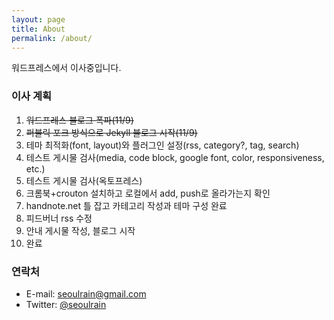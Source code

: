 ```yaml
---
layout: page
title: About
permalink: /about/
---
```


워드프레스에서 이사중입니다.

### 이사 계획
1. <s>워드프레스 블로그 폭파(11/9)</s>
2. <s>퍼블릭 포크 방식으로 Jekyll 블로그 시작(11/9)</s>
3. 테마 최적화(font, layout)와 플러그인 설정(rss, category?, tag, search)
4. 테스트 게시물 검사(media, code block, google font, color, responsiveness, etc.)
5. 테스트 게시물 검사(옥토프레스)
6. 크롬북+crouton 설치하고 로컬에서 add, push로 올라가는지 확인
7. handnote.net 틀 잡고 카테고리 작성과 테마 구성 완료
8. 피드버너 rss 수정
9. 안내 게시물 작성, 블로그 시작
10. 완료


### 연락처

- E-mail: [seoulrain@gmail.com](mailto:seoulrain)
- Twitter: [@seoulrain](http://twitter.com/seoulrain)
